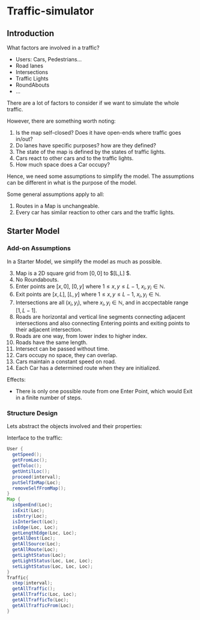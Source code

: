 # Traffic-simulator

## Introduction

What factors are involved in a traffic? 

- Users: Cars, Pedestrians...
- Road lanes
- Intersections 
- Traffic Lights
- RoundAbouts
- ...

There are a lot of factors to consider if we want to simulate the whole traffic. 

However, there are something worth noting: 

1. Is the map self-closed? Does it have open-ends where traffic goes in/out?
2. Do lanes have specific purposes? how are they defined? 
3. The state of the map is defined by the states of traffic lights.
4. Cars react to other cars and to the traffic lights.
5. How much space does a Car occupy?

Hence, we need some assumptions to simplify the model. The assumptions can be different in what is the purpose of the model. 

Some general assumptions apply to all: 

1. Routes in a Map is unchangeable. 
2. Every car has similar reaction to other cars and the traffic lights. 

## Starter Model

### Add-on Assumptions

In a Starter Model, we simplify the model as much as possible. 

3. Map is a 2D square grid from $[0,0]$ to $[L,L] $. 
4. No Roundabouts. 
5. Enter points are $[x,0]$, $[0,y]$ where $1 \le x,y \le L-1$, $x_i,y_i \in \mathbb{N}$.
6. Exit points are $[x,L]$, $[L,y]$ where $1 \le x,y \le L-1$, $x_i,y_i \in \mathbb{N}$.
7. Intersections are all $(x_i, y_i)$, where $x_i,y_i \in \mathbb{N}$, and in accpectable range $[1,L-1]$. 
8. Roads are horizontal and vertical line segments connecting adjacent intersections and also connecting Entering points and exiting points to their adjacent intersection. 
9. Roads are one way, from lower index to higher index. 
10. Roads have the same length. 
11. Intersect can be passed without time.
12. Cars occupy no space, they can overlap. 
13. Cars maintain a constant speed on road. 
14. Each Car has a determined route when they are initialized. 

Effects:

- There is only one possible route from one Enter Point, which would Exit in a finite number of steps. 

### Structure Design

Lets abstract the objects involved and their properties:

Interface to the traffic:

```java
User { 
  getSpeed();
  getFromLoc();
  getToloc();
  getUntilLoc();
  proceed(interval);
  putSelfInMap(Loc);
  removeSelfFromMap();
}
Map {
  isOpenEnd(Loc);
  isExit(Loc);
  isEntry(Loc);
  isInterSect(Loc);
  isEdge(Loc, Loc);
  getLengthEdge(Loc, Loc);
  getAllDest(Loc);
  getAllSource(Loc);
  getAllRoute(Loc);
  getLightStatus(Loc);
  getLightStatus(Loc, Loc, Loc);
  setLightStatus(Loc, Loc, Loc);
}
Traffic{
  step(interval);
  getAllTraffic();
  getAllTraffic(Loc, Loc);
  getAllTrafficTo(Loc);
  getAllTrafficFrom(Loc);
}
```
